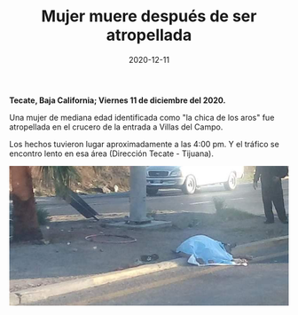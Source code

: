 ﻿---
layout: blog
title:  "Mujer muere después de ser atropellada"
date:   2020-12-11
categories: tecate
permalink: /:categories/:title:output_ext
image: /img/cnr/mujer-muere-despues-de-ser-atropellada.jpeg
alt: "Mujer muere después de ser atropellada"
autor: 
---
 
**Tecate, Baja California; Viernes 11 de diciembre del 2020.**


Una mujer de  mediana edad identificada como "la chica de los aros" fue atropellada en el crucero de la entrada a Villas del Campo.


Los hechos tuvieron lugar aproximadamente a las 4:00 pm. Y el tráfico se encontro lento en esa área (Dirección Tecate - Tijuana).

<div id="carouselExampleSlidesOnly" class="carousel slide" data-ride="carousel">
  <div class="carousel-inner">
    <div class="carousel-item active">
       <img class="d-block w-100" src="/img/cnr/mujer-muere-despues-de-ser-atropellada.jpeg" loading="lazy"  alt="Mujer muere después de ser atropellada">
    </div>
  </div>
</div>